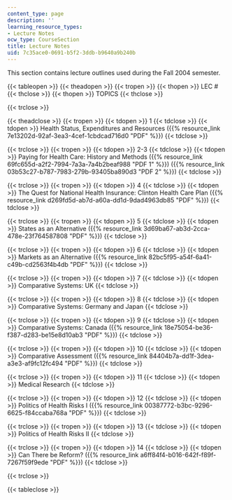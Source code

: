 ```yaml
---
content_type: page
description: ''
learning_resource_types:
- Lecture Notes
ocw_type: CourseSection
title: Lecture Notes
uid: 7c35ace0-0691-b5f2-3ddb-b9640a9b240b
---
```


This section contains lecture outlines used during the Fall 2004 semester.

{{< tableopen >}}
{{< theadopen >}}
{{< tropen >}}
{{< thopen >}}
LEC #
{{< thclose >}}
{{< thopen >}}
TOPICS
{{< thclose >}}

{{< trclose >}}

{{< theadclose >}}
{{< tropen >}}
{{< tdopen >}}
1
{{< tdclose >}}
{{< tdopen >}}
Health Status, Expenditures and Resources ({{% resource_link 7e13202d-92af-3ea3-4cef-1cbdcad716d0 "PDF" %}})
{{< tdclose >}}

{{< trclose >}}
{{< tropen >}}
{{< tdopen >}}
2-3
{{< tdclose >}}
{{< tdopen >}}
Paying for Health Care: History and Methods ({{% resource_link 69fc655d-a2f2-7994-7a3a-7a4b2beaf988 "PDF 1" %}}) ({{% resource_link 03b53c27-b787-7983-279b-93405ba890d3 "PDF 2" %}})
{{< tdclose >}}

{{< trclose >}}
{{< tropen >}}
{{< tdopen >}}
4
{{< tdclose >}}
{{< tdopen >}}
The Quest for National Health Insurance: Clinton Health Care Plan ({{% resource_link d269fd5d-ab7d-a60a-dd1d-9dad4963db85 "PDF" %}})
{{< tdclose >}}

{{< trclose >}}
{{< tropen >}}
{{< tdopen >}}
5
{{< tdclose >}}
{{< tdopen >}}
States as an Alternative ({{% resource_link 3d69ba67-ab3d-2cca-478e-23f764587808 "PDF" %}})
{{< tdclose >}}

{{< trclose >}}
{{< tropen >}}
{{< tdopen >}}
6
{{< tdclose >}}
{{< tdopen >}}
Markets as an Alternative ({{% resource_link 82bc5f95-a54f-6a41-c49b-cd2563f4b4db "PDF" %}})
{{< tdclose >}}

{{< trclose >}}
{{< tropen >}}
{{< tdopen >}}
7
{{< tdclose >}}
{{< tdopen >}}
Comparative Systems: UK
{{< tdclose >}}

{{< trclose >}}
{{< tropen >}}
{{< tdopen >}}
8
{{< tdclose >}}
{{< tdopen >}}
Comparative Systems: Germany and Japan
{{< tdclose >}}

{{< trclose >}}
{{< tropen >}}
{{< tdopen >}}
9
{{< tdclose >}}
{{< tdopen >}}
Comparative Systems: Canada ({{% resource_link 18e75054-be36-f387-d283-be15e8d10ab3 "PDF" %}})
{{< tdclose >}}

{{< trclose >}}
{{< tropen >}}
{{< tdopen >}}
10
{{< tdclose >}}
{{< tdopen >}}
Comparative Assessment ({{% resource_link 84404b7a-dd1f-3dea-a3e3-af9fc12fc494 "PDF" %}})
{{< tdclose >}}

{{< trclose >}}
{{< tropen >}}
{{< tdopen >}}
11
{{< tdclose >}}
{{< tdopen >}}
Medical Research
{{< tdclose >}}

{{< trclose >}}
{{< tropen >}}
{{< tdopen >}}
12
{{< tdclose >}}
{{< tdopen >}}
Politics of Health Risks I ({{% resource_link 00387772-b3bc-9296-6625-f84ccaba768a "PDF" %}})
{{< tdclose >}}

{{< trclose >}}
{{< tropen >}}
{{< tdopen >}}
13
{{< tdclose >}}
{{< tdopen >}}
Politics of Health Risks II
{{< tdclose >}}

{{< trclose >}}
{{< tropen >}}
{{< tdopen >}}
14
{{< tdclose >}}
{{< tdopen >}}
Can There be Reform? ({{% resource_link a6ff84f4-b016-642f-f89f-7267f59f9ede "PDF" %}})
{{< tdclose >}}

{{< trclose >}}

{{< tableclose >}}
